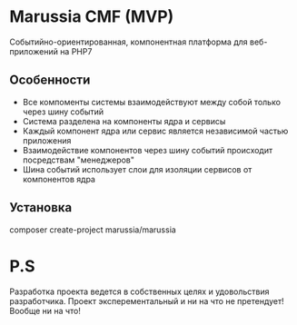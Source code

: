 # Marussia CMF (MVP)
Событийно-ориентированная, компонентная платформа для веб-приложений на PHP7

Особенности
------------

 * Все компоменты системы взаимодействуют между собой только через шину событий
 * Система разделена на компоненты ядра и сервисы
 * Каждый компонент ядра или сервис является независимой частью приложения
 * Взаимодействие компонентов через шину событий происходит посредствам "менеджеров"
 * Шина событий использует слои для изоляции сервисов от компонентов ядра
 

Установка
------------

composer create-project marussia/marussia

# P.S
Разработка проекта ведется в собственных целях и удовольствия разработчика. Проект эксперементальный и ни на что не претендует! Вообще ни на что!

